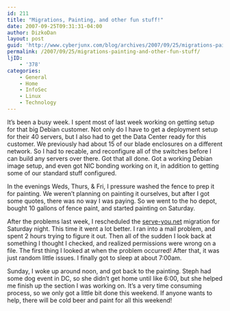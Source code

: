 ```yaml
---
id: 211
title: "Migrations, Painting, and other fun stuff!"
date: 2007-09-25T09:31:31-04:00
author: DizkoDan
layout: post
guid: 'http://www.cyberjunx.com/blog/archives/2007/09/25/migrations-painting-and-other-fun-stuff/'
permalink: /2007/09/25/migrations-painting-and-other-fun-stuff/
ljID:
    - '378'
categories:
    - General
    - Home
    - InfoSec
    - Linux
    - Technology
---
```


It’s been a busy week. I spent most of last week working on getting setup for that big Debian customer. Not only do I have to get a deployment setup for their 40 servers, but I also had to get the Data Center ready for this customer. We previously had about 15 of our blade enclosures on a different network. So I had to recable, and reconfigure all of the switches before I can build any servers over there. Got that all done. Got a working Debian image setup, and even got NIC bonding working on it, in addition to getting some of our standard stuff configured.

In the evenings Weds, Thurs, &amp; Fri, I pressure washed the fence to prep it for painting. We weren’t planning on painting it ourselves, but after I got some quotes, there was no way I was paying. So we went to the ho depot, bought 10 gallons of fence paint, and started painting on Saturday.

After the problems last week, I rescheduled the [serve-you.net](http://www.serve-you.net) migration for Saturday night. This time it went a lot better. I ran into a mail problem, and spent 2 hours trying to figure it out. Then all of the sudden I look back at something I thought I checked, and realized permissions were wrong on a file. The first thing I looked at when the problem occurred! After that, it was just random little issues. I finally got to sleep at about 7:00am.

Sunday, I woke up around noon, and got back to the painting. Steph had some dog event in DC, so she didn’t get home until like 6:00, but she helped me finish up the section I was working on. It’s a very time consuming process, so we only got a little bit done this weekend. If anyone wants to help, there will be cold beer and paint for all this weekend!